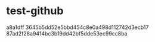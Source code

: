 # test-github
a8a1dff
3645b5dd52e5bbd454c8e0a498d112742d3ecb17
87ad2f28a9414bc3b19dd42bf5dde53ec99cc8ba
